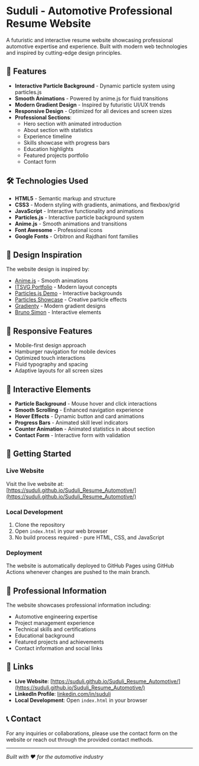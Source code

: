# Suduli - Automotive Professional Resume Website

A futuristic and interactive resume website showcasing professional automotive expertise and experience. Built with modern web technologies and inspired by cutting-edge design principles.

## 🚀 Features

- **Interactive Particle Background** - Dynamic particle system using particles.js
- **Smooth Animations** - Powered by anime.js for fluid transitions
- **Modern Gradient Design** - Inspired by futuristic UI/UX trends
- **Responsive Design** - Optimized for all devices and screen sizes
- **Professional Sections**:
  - Hero section with animated introduction
  - About section with statistics
  - Experience timeline
  - Skills showcase with progress bars
  - Education highlights
  - Featured projects portfolio
  - Contact form

## 🛠️ Technologies Used

- **HTML5** - Semantic markup and structure
- **CSS3** - Modern styling with gradients, animations, and flexbox/grid
- **JavaScript** - Interactive functionality and animations
- **Particles.js** - Interactive particle background system
- **Anime.js** - Smooth animations and transitions
- **Font Awesome** - Professional icons
- **Google Fonts** - Orbitron and Rajdhani font families

## 🎨 Design Inspiration

The website design is inspired by:
- [Anime.js](https://animejs.com/) - Smooth animations
- [ITSVG Portfolio](https://itsvg.in/) - Modern layout concepts
- [Particles.js Demo](https://vincentgarreau.com/particles.js/) - Interactive backgrounds
- [Particles Showcase](https://particles.wannathis.one/) - Creative particle effects
- [Gradienty](https://gradienty.codes/) - Modern gradient designs
- [Bruno Simon](https://bruno-simon.com/) - Interactive elements

## 📱 Responsive Features

- Mobile-first design approach
- Hamburger navigation for mobile devices
- Optimized touch interactions
- Fluid typography and spacing
- Adaptive layouts for all screen sizes

## 🌟 Interactive Elements

- **Particle Background** - Mouse hover and click interactions
- **Smooth Scrolling** - Enhanced navigation experience
- **Hover Effects** - Dynamic button and card animations
- **Progress Bars** - Animated skill level indicators
- **Counter Animation** - Animated statistics in about section
- **Contact Form** - Interactive form with validation

## 🚀 Getting Started

### Live Website
Visit the live website at: [https://suduli.github.io/Suduli_Resume_Automotive/](https://suduli.github.io/Suduli_Resume_Automotive/)

### Local Development
1. Clone the repository
2. Open `index.html` in your web browser
3. No build process required - pure HTML, CSS, and JavaScript

### Deployment
The website is automatically deployed to GitHub Pages using GitHub Actions whenever changes are pushed to the main branch.

## 📄 Professional Information

The website showcases professional information including:
- Automotive engineering expertise
- Project management experience
- Technical skills and certifications
- Educational background
- Featured projects and achievements
- Contact information and social links

## 🔗 Links

- **Live Website**: [https://suduli.github.io/Suduli_Resume_Automotive/](https://suduli.github.io/Suduli_Resume_Automotive/)
- **LinkedIn Profile**: [linkedin.com/in/suduli](https://www.linkedin.com/in/suduli/)
- **Local Development**: Open `index.html` in your browser

## 📞 Contact

For any inquiries or collaborations, please use the contact form on the website or reach out through the provided contact methods.

---

*Built with ❤️ for the automotive industry*
